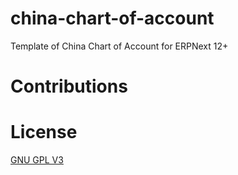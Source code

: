 # china-chart-of-account
Template of China Chart of Account for ERPNext 12+
# Contributions

# License
[GNU GPL V3](https://github.com/r3f/china-chart-of-accounts/blob/master/LICENSE)
